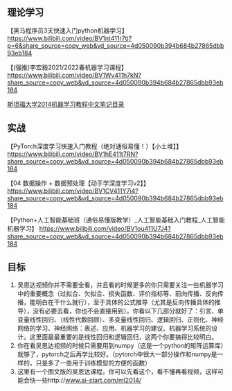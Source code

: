 ## 理论学习

【黑马程序员3天快速入门python机器学习】 https://www.bilibili.com/video/BV1nt411r7tj?p=6&share_source=copy_web&vd_source=4d050090b394b684b27865dbb93eb184

【(强推)李宏毅2021/2022春机器学习课程】 https://www.bilibili.com/video/BV1Wv411h7kN?share_source=copy_web&vd_source=4d050090b394b684b27865dbb93eb184

[斯坦福大学2014机器学习教程中文笔记目录](http://www.ai-start.com/ml2014/)

## 实战

【PyTorch深度学习快速入门教程（绝对通俗易懂！）【小土堆】】 https://www.bilibili.com/video/BV1hE411t7RN?share_source=copy_web&vd_source=4d050090b394b684b27865dbb93eb184

【04 数据操作 + 数据预处理【动手学深度学习v2】】 https://www.bilibili.com/video/BV1CV411Y7i4?share_source=copy_web&vd_source=4d050090b394b684b27865dbb93eb184

【Python+人工智能基础班（通俗易懂版教学）_人工智能基础入门教程_人工智能机器学习】 https://www.bilibili.com/video/BV1ou411U7J4?share_source=copy_web&vd_source=4d050090b394b684b27865dbb93eb184

## 目标

1. 吴恩达视频你并不需要全看，并且看的时候更多的你只需要关注一些机器学习中的重要概念（过拟合、欠拟合、损失函数、评价指标等、前向传播、反向传播，能明白在干什么就行），至于具体的公式推导（尤其是反向传播具体的推导），没有必要去看，你也不会直接用到）。你看以下几部分就好了：引言、单变量线性回归、（线性代数回顾）、多变量线性回归、逻辑回归、正则化、神经网络的学习、神经网络：表述、应用、机器学习的建议、机器学习系统的设计。这里面最最重要的是线性回归和逻辑回归，这两个你要搞得比较明白。
2. 你在看吴恩达视频的时候只需要用到numpy（这是一个python的矩阵运算库）就够了，pytorch之后再学比较好。（pytorch中很大一部分操作和numpy是一样的，只是多了一些用于训练模型的方便的函数）
3. 这里有一个图文版的吴恩达课程，你可以先看这个，看不懂再看视频，这样可能会快一些http://www.ai-start.com/ml2014/